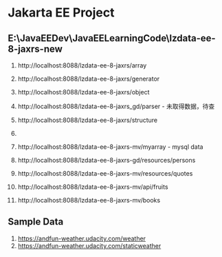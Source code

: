 # Jakarta EE Project
## E:\JavaEEDev\JavaEELearningCode\lzdata-ee-8-jaxrs-new

   1. http://localhost:8088/lzdata-ee-8-jaxrs/array
   3. http://localhost:8088/lzdata-ee-8-jaxrs/generator
   4. http://localhost:8088/lzdata-ee-8-jaxrs/object
   2. http://localhost:8088/lzdata-ee-8-jaxrs_gd/parser - 未取得数据，待查
   5. http://localhost:8088/lzdata-ee-8-jaxrs/structure
   6.
   7. http://localhost:8088/lzdata-ee-8-jaxrs-mv/myarray - mysql data
   
   
   
   8. http://localhost:8088/lzdata-ee-8-jaxrs-gd/resources/persons
   
   9. http://localhost:8088/lzdata-ee-8-jaxrs-mv/resources/quotes
   
   
   10. http://localhost:8088/lzdata-ee-8-jaxrs-mv/api/fruits
   
   11. http://localhost:8088/lzdata-ee-8-jaxrs-mv/books
   
## Sample Data
   1. https://andfun-weather.udacity.com/weather
   2. https://andfun-weather.udacity.com/staticweather
